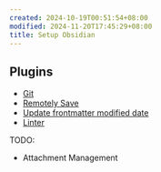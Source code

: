 ```yaml
---
created: 2024-10-19T00:51:54+08:00
modified: 2024-11-20T17:45:29+08:00
title: Setup Obsidian
---
```


## Plugins

- [Git](https://github.com/Vinzent03/obsidian-git)
- [Remotely Save](https://github.com/remotely-save/remotely-save)
- [Update frontmatter modified date](https://github.com/alangrainger/obsidian-frontmatter-modified-date)
- [Linter](https://github.com/platers/obsidian-linter)

TODO:

- Attachment Management
